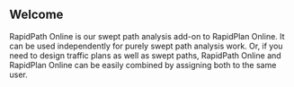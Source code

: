 ## Welcome

RapidPath Online is our swept path analysis add-on to RapidPlan Online. It can be used independently for purely swept path analysis work. Or, if you need to design traffic plans as well as swept paths, RapidPath Online and RapidPlan Online can be easily combined by assigning both to the same user.


